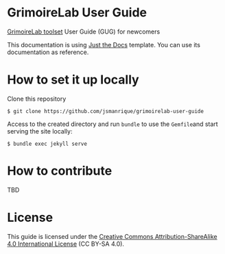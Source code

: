 # GrimoireLab User Guide
[GrimoireLab toolset](https://chaoss.github.io/grimoirelab) User Guide (GUG) for newcomers

This documentation is using [Just the Docs](https://pmarsceill.github.io/just-the-docs/) template. You can use its documentation as reference.


# How to set it up locally

Clone this repository

```
$ git clone https://github.com/jsmanrique/grimoirelab-user-guide
```

Access to the created directory and run `bundle` to use the `Gemfile`and start serving the site locally:

```
$ bundle exec jekyll serve
```


# How to contribute

TBD

# License

This guide is licensed under the [Creative Commons Attribution-ShareAlike 4.0 International License](https://creativecommons.org/licenses/by-sa/4.0/) (CC BY-SA 4.0).